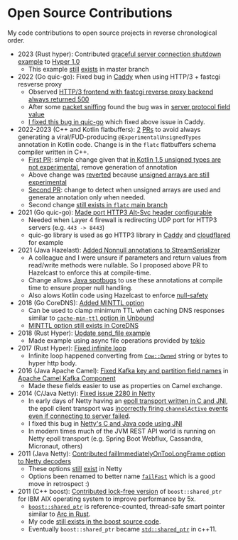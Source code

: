 # Open Source Contributions
My code contributions to open source projects in reverse chronological order.

- 2023 (Rust hyper): Contributed [graceful server connection shutdown example](https://github.com/hyperium/hyper/pull/3303) to [Hyper 1.0](https://hyper.rs)
   - This example [still](https://github.com/hyperium/hyper/tree/master/examples#going-further) [exists](https://github.com/hyperium/hyper/blob/master/examples/graceful_shutdown.rs)  in master branch
- 2022 (Go quic-go): Fixed bug in [Caddy](https://caddyserver.com) when using HTTP/3 + fastcgi resverse proxy
   - Observed [HTTP/3 frontend with fastcgi reverse proxy backend always returned 500](https://github.com/caddyserver/caddy/issues/4819)
   - After some [packet sniffing](https://github.com/caddyserver/caddy/issues/4819#issuecomment-1140540997) found the bug was in [server protocol field value](https://github.com/caddyserver/caddy/issues/4819#issuecomment-1142065408)
   - [I fixed this bug in quic-go](https://github.com/quic-go/quic-go/pull/3439/files) which fixed above issue in Caddy.
- 2022-2023 (C++ and Kotlin flatbuffers): [2](https://github.com/google/flatbuffers/pull/7092) [PRs](https://github.com/google/flatbuffers/pull/7881) to avoid always generating a viral/FUD-producing `@ExperimentalUnsignedTypes` annotation in Kotlin code.  Change is in the `flatc` flatbuffers schema compiler written in C++.
  - [First PR](https://github.com/google/flatbuffers/pull/7092): simple change given that [in Kotlin 1.5 unsigned types are not experimental](https://kotlinlang.org/docs/whatsnew15.html#stable-unsigned-integer-types), remove generation of annotation
  - Above change was [reverted](https://github.com/google/flatbuffers/pull/7775/files#diff-0b34e54e6c813fb09cab40f18d75181bb88a04850de4b140a6a7f9ce13115c17R290) because [unsigned arrays are still experimental](https://github.com/google/flatbuffers/issues/7862#issuecomment-1471550000)
  - [Second PR](https://github.com/google/flatbuffers/pull/7881): change to detect when unsigned arrays are used and generate annotation only when needed.
  - Second change [still exists in `flatc` main branch](https://github.com/google/flatbuffers/blob/master/src/idl_gen_kotlin.cpp#L704-L706)
- 2021 (Go quic-go): [Made port HTTP3 Alt-Svc header configurable](https://github.com/quic-go/quic-go/pull/3272/files)
  - Needed when Layer 4 firewall is redirecting UDP port for HTTP3 servers (e.g. `443 -> 8443`)
  - quic-go library is used as go HTTP3 library in [Caddy](https://caddyserver.com/) and [cloudflared](https://github.com/cloudflare/cloudflared) for example
- 2021 (Java Hazelast): [Added Nonnull annotations to StreamSerializer](https://github.com/hazelcast/hazelcast/pull/18071)
  - A colleague and I were unsure if parameters and return values from read/write methods were nullable.  So I proposed above PR to Hazelcast to enforce this at compile-time.
  - Change allows [Java spotbugs](https://spotbugs.github.io) to use these annotations at compile time to ensure proper null handling.
  - Also alows Kotlin code using Hazelcast to enforce [null-safety](https://kotlinlang.org/docs/null-safety.html)
- 2018 (Go CoreDNS): [Added MINTTL option](https://github.com/coredns/coredns/pull/2055)
  - Can be used to clamp minimum TTL when caching DNS responses similar to [`cache-min-ttl` option in Unbound](https://nlnetlabs.nl/documentation/unbound/unbound.conf/)
  - [MINTTL option still exists in CoreDNS](https://coredns.io/plugins/cache/)
- 2018 (Rust Hyper): [Update send_file example](https://github.com/hyperium/hyper/pull/1533/files)
  - Made example using async file operations provided by [tokio](https://tokio.rs/)
- 2017 (Rust Hyper): [Fixed infinite loop](https://github.com/hyperium/hyper/pull/1343)
  - Infinite loop happened converting from [`Cow::Owned`](https://doc.rust-lang.org/std/borrow/enum.Cow.html) string or bytes to hyper http body.
- 2016 (Java Apache Camel): [Fixed Kafka key and partition field names](https://github.com/apache/camel/pull/785/files) in [Apache Camel Kafka Component](https://github.com/apache/camel/pull/785/files)
  - Made these fields easier to use as properties on Camel exchange.
- 2014 (C/Java Netty): [Fixed issue 2280 in Netty](https://github.com/netty/netty/pull/2294/files)
  - In early days of Netty having an [epoll transport written in C and JNI](https://netty.io/wiki/native-transports.html), the epoll client transport was [incorrectly firing `channelActive` events even if connecting to server failed](https://github.com/netty/netty/issues/2280).
  - I fixed this bug in [Netty's C and Java code using JNI](https://github.com/netty/netty/pull/2294/files)
  - In modern times much of the JVM REST API world is running on Netty epoll transport (e.g. Spring Boot Webflux, Cassandra, Micronaut, others)
- 2011 (Java Netty): [Contributed failImmediatelyOnTooLongFrame option to Netty decoders](https://github.com/netty/netty/pull/25)
  - These options [still](https://github.com/netty/netty/blob/4.1/codec/src/main/java/io/netty/handler/codec/DelimiterBasedFrameDecoder.java#L67) [exist](https://github.com/netty/netty/blob/4.1/codec/src/main/java/io/netty/handler/codec/LengthFieldBasedFrameDecoder.java#L196) in Netty
  - Options been renamed to better name [`failFast`](https://github.com/netty/netty/commit/0850449b096218c1bf1c5de5e9603ff490f8efcb) which is a good move in retrospect :)
- 2011 (C++ boost): [Contributed lock-free version](https://lists.boost.org/boost-bugs/2011/12/20673.php) of `boost::shared_ptr` for IBM AIX operating system to improve performance by 5x.
  - [`boost::shared_ptr`](https://theboostcpplibraries.com/boost.smartpointers-shared-ownership) is reference-counted, thread-safe smart pointer similar to [Arc in Rust](https://doc.rust-lang.org/std/sync/struct.Arc.html).
  - My code [still exists in the boost source code](https://github.com/boostorg/smart_ptr/blob/develop/include/boost/smart_ptr/detail/sp_counted_base_aix.hpp).
  - Eventually `boost::shared_ptr` became [`std::shared_ptr`](https://en.cppreference.com/w/cpp/memory/shared_ptr) in c++11.

